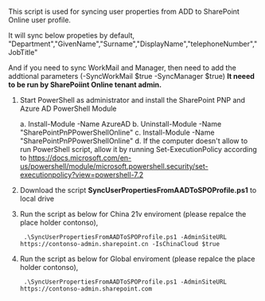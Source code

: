  This script is used for syncing user properties from ADD to SharePoint Online user profile.
 
 It will sync below propeties by default,
	"Department","GivenName","Surname","DisplayName","telephoneNumber","JobTitle"

And if you need to sync WorkMail and Manager, then need to add the addtional parameters (-SyncWorkMail $true -SyncManager $true)
**It neeed to be run by SharePoiint Online tenant admin.**


1. Start PowerShell as administrator and install the SharePoint PNP and Azure AD PowerShell Module

	a. Install-Module -Name AzureAD
	b. Uninstall-Module -Name "SharePointPnPPowerShellOnline"
	c. Install-Module -Name "SharePointPnPPowerShellOnline"
	d. If the computer doesn't allow to run PowerShell script, allow it by running Set-ExecutionPolicy according to https://docs.microsoft.com/en-us/powershell/module/microsoft.powershell.security/set-executionpolicy?view=powershell-7.2

2. Download the script **SyncUserPropertiesFromAADToSPOProfile.ps1** to local drive

3. Run the script as below for China 21v enviroment (please repalce the place holder contonso), 

		.\SyncUserPropertiesFromAADToSPOProfile.ps1 -AdminSiteURL https://contonso-admin.sharepoint.cn -IsChinaCloud $true


4. Run the script as below for Global enviroment (please repalce the place holder contonso), 

		.\SyncUserPropertiesFromAADToSPOProfile.ps1 -AdminSiteURL https://contonso-admin.sharepoint.com  






